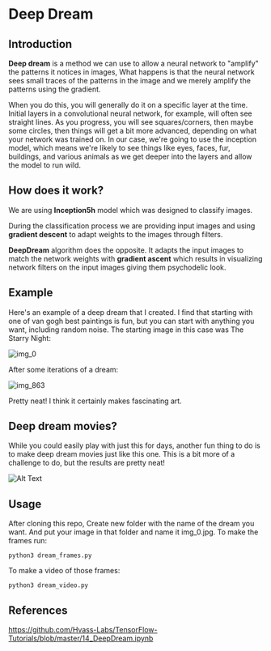 # Deep Dream


## Introduction
**Deep dream** is a  method we can use to allow a neural network to "amplify" the patterns it notices in images, What happens is that the neural network sees small traces of the patterns in the image and we merely amplify the patterns using the gradient.

When you do this, you will generally do it on a specific layer at the time. Initial layers in a convolutional neural network, for example, will often see straight lines. As you progress, you will see squares/corners, then maybe some circles, then things will get a bit more advanced, depending on what your network was trained on. In our case, we're going to use the inception model, which means we're likely to see things like eyes, faces, fur, buildings, and various animals as we get deeper into the layers and allow the model to run wild.

## How does it work?

We are using **Inception5h** model which was designed to classify images.

During the classification process we are providing input images and using **gradient descent** to adapt weights to the images through filters.

**DeepDream** algorithm does the opposite. It adapts the input images to match the network weights with **gradient ascent** which results in visualizing network filters on the input images giving them psychodelic look.


## Example

Here's an example of a deep dream that I created. I find that starting with one of van gogh best paintings is fun, but you can start with anything you want, including random noise. The starting image in this case was The Starry Night:

![img_0](https://user-images.githubusercontent.com/48808661/155849392-f3faf0bd-2400-4baf-a38a-ba0685ca5d37.jpg)

After some iterations of a dream:

![img_863](https://user-images.githubusercontent.com/48808661/155849375-be381d26-65af-41c1-9297-300d37af2970.jpg)


Pretty neat! I think it certainly makes fascinating art.

## Deep dream movies?

While you could easily play with just this for days, another fun thing to do is to make deep dream movies just like this one. This is a bit more of a challenge to do, but the results are pretty neat!


![Alt Text](https://i.giphy.com/media/A2pobmsg2laVv3oiBb/giphy.webp)

## Usage

After cloning this repo, Create new folder with the name of the dream you want. And put your image in that folder and name it img_0.jpg. To make the frames run:
    
    python3 dream_frames.py 

To make a video of those frames:

	python3 dream_video.py



## References

https://github.com/Hvass-Labs/TensorFlow-Tutorials/blob/master/14_DeepDream.ipynb
